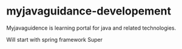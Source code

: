 # myjavaguidance-developement
Myjavaguidence is learning portal for java and related technologies.

Will start with spring framework
 Super
